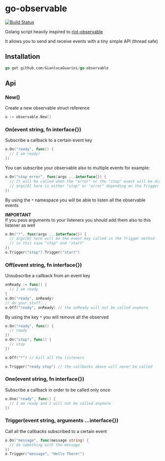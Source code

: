 # go-observable

[![Build Status](https://travis-ci.org/GianlucaGuarini/go-observable.svg?branch=master)](https://travis-ci.org/GianlucaGuarini/go-observable)

Golang script heavily inspired to [riot-observable](https://github.com/riot/observable)

It allows you to send and receive events with a tiny simple API (thread safe)

## Installation

```go
go get github.com/GianlucaGuarini/go-observable
```

## Api

### New()

Create a new observable struct reference

```go
o := observable.New()
```

### On(event string, fn interface{})

Subscribe a callback to a certain event key

```go
o.On("ready", func() {
  // I am ready!
})
```

You can subscribe your observable also to multiple events for example:

```go
o.On("stop error", func(args ...interface{}) {
  // It will be called when the "error" or the "stop" event will be dispatched
  // args[0] here is either "stop" or "error" depending on the Trigger call
})
```

By using the `*` namespace you will be able to listen all the observable events

__IMPORTANT__<br/>
If you pass arguments to your listeners you should add them also to this listener
as well

```go
o.On("*", func(args ...interface{}) {
  // args[0] here will be the event key called in the Trigger method
  // in this case "stop" and "start"
})
o.Trigger("stop").Trigger("start")
```



### Off(event string, fn interface{})

Unsubscribe a callback from an event key

```go
onReady := func() {
  // I am ready
}
o.On("ready", onReady)
// do your stuff...
o.Off("ready", onReady) // the onReady will not be called anymore
```

By using the key `*` you will remove all the observed

```go
o.On("ready", func() {
  // ready
})
o.On("stop", func() {
  // stop
})

o.Off("*") // kill all the listeners

o.Trigger("ready stop") // the callbacks above will never be called
```

### One(event string, fn interface{})

Subscribe a callback in order to be called only once

```go
o.One("ready", func() {
  // I am ready and I will not be called anymore
})
```

### Trigger(event string, arguments ...interface{})

Call all the callbacks subscribed to a certain event

```go
o.On("message", func(message string) {
  // do something with the message
})
o.Trigger("message", "Hello There!")
```



